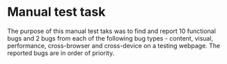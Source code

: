 # Manual test task

The purpose of this manual test taks was to find and report 10 functional bugs and 2 bugs from each of the following bug types - content, visual, performance, cross-browser and cross-device on a testing webpage. The reported bugs are in order of priority.
